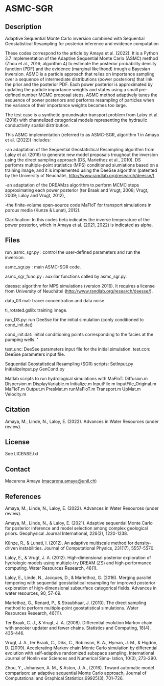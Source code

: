 
# ASMC-SGR
## Description
Adaptive Sequential Monte Carlo inversion combined with Sequential Geostatistical Resampling for posterior inference and evidence computation

These codes correspond to the article by Amaya et al. (2022). It is a Python 3.7 implementation of the Adaptive Sequential Monte Carlo (ASMC) method (Zhou et al., 2016; algorithm 4) to estimate 
the posterior probability density function (PDF) and the evidence (marginal likelihood) trough a Bayesian inversion. ASMC is a particle approach that relies on importance sampling over a sequence 
of intermediate distributions (power posteriors) that link the prior and the posterior PDF. Each power posterior is approximated by updating the particle importance weights and states using a small 
pre-defined number MCMC proposal steps. ASMC method adaptively tunes the sequence of power posteriors and performs resampling of particles when the variance of their importance weights 
becomes too large.

The test case is a synthetic groundwater transport problem from Laloy et al. (2016) with channelized categorical models representing the hydraulic conductivity spatial distribution. 

This ASMC implementation (referred to as ASMC-SGR, algorithm 1 in Amaya et al. (2022)) includes:

-an adaptation of the Sequential Geostatistical Resampling algorithm from Laloy et al. (2016) to generate new model proposals troughout the inversion using the direct sampling
approach (DS, Mariethoz et al., 2010). DS perfomrs multiple-point statistics (MPS) conditioned siumlations based on a training image, and it is implemented using the
DeeSse algorithm (patented by the University of Neuchâtel, http://www.randlab.org/research/deesse/),

-an adaptation of the DREAMzs algorithm to perform MCMC steps approximating each power posterior (ter Braak and Vrugt, 2008; Vrugt, 2009; Laloy and Vrugt, 2012),

-the finite-volume open-source code MaFloT for transport simulations in porous media (Kunze & Lunati, 2012).

Clarification: In this codes beta indicates the inverse temperature of the power posterior, which in Amaya et al. (2021, 2022) is indicated as alpha. 

## Files

run_asmc_sgr.py : control the user-defined parameters and run the inversion.

asmc_sgr.py : main ASMC-SGR code.

asmc_sgr_func.py : auxiliar functions called by asmc_sgr.py.

deesse: algorithm for MPS simulations (version 2016). It requires a license from University of Neuchâtel (http://www.randlab.org/research/deesse/).

data_03.mat: tracer concentration and data noise.

ti_rotated.gslib: training image. 

run_DS.py: run DeeSse for the initial simulation (conly conditioned to cond_init.dat)

cond_init.dat: initial conditioning points corresponding to the facies at the pumping wells. '

test.unc: DeeSse parameters input file for the initial simulation. 
test.con: DeeSse parameters input file.

Sequential Geostatistical Resampling (SGR) scripts:
SetInput.py
InitializeInput.py
GenCond.py

Matlab scripts to run hydrological simulations with MaFloT:
Diffusion.m
Dispersion.m
DisplayVariable.m
Initialize.m
InputFile.m
InputFile_Original.m
MaFloT.m
Output.m
PresMat.m
runMaFloT.m
Transport.m
UpMat.m
Velocity.m



## Citation 

Amaya, M., Linde, N., Laloy, E. (2022). Advances in Water Resources (under review). 

## License

See LICENSE.txt

## Contact

Macarena Amaya (macarena.amaya@unil.ch)

## References

Amaya, M., Linde, N., Laloy, E. (2022). Advances in Water Resources (under review). 

Amaya, M., Linde, N., & Laloy, E. (2021). Adaptive sequential Monte Carlo for posterior inference and model selection among complex geological priors. Geophysical Journal International, 226(2), 1220-1238.

Künze, R., & Lunati, I. (2012). An adaptive multiscale method for density-driven instabilities. Journal of Computational Physics, 231(17), 5557-5570.

Laloy, E., & Vrugt, J. A. (2012). High‐dimensional posterior exploration of hydrologic models using multiple‐try DREAM (ZS) and high‐performance computing. Water Resources Research, 48(1).

Laloy, E., Linde, N., Jacques, D., & Mariethoz, G. (2016). Merging parallel tempering with sequential geostatistical resampling for improved posterior exploration of high-dimensional subsurface categorical fields. Advances in water resources, 90, 57-69.

Mariethoz, G., Renard, P., & Straubhaar, J. (2010). The direct sampling method to perform multiple‐point geostatistical simulations. Water Resources Research, 46(11).

Ter Braak, C. J., & Vrugt, J. A. (2008). Differential evolution Markov chain with snooker updater and fewer chains. Statistics and Computing, 18(4), 435-446.

Vrugt, J. A., ter Braak, C., Diks, C., Robinson, B. A., Hyman, J. M., & Higdon, D. (2009). Accelerating Markov chain Monte Carlo simulation by differential evolution with self-adaptive randomized subspace sampling. International Journal of Nonlin ear Sciences and Numerical Simu- lation, 10(3), 273–290.

Zhou, Y., Johansen, A. M., & Aston, J. A., (2016). Toward automatic model comparison: an adaptive sequential Monte Carlo approach, Journal of Computational and Graphical Statistics,69925(3), 701–726.



